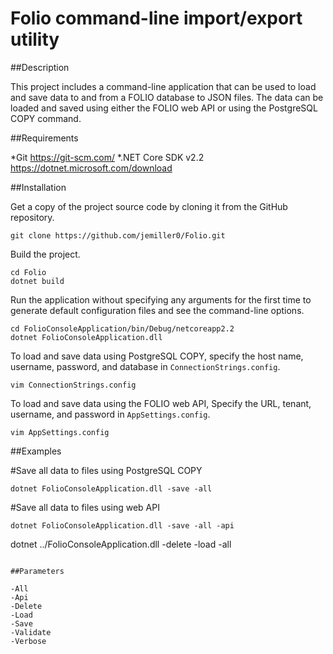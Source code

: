 # Folio command-line import/export utility

##Description

This project includes a command-line application that can be used to load and save data to and from a FOLIO database to JSON files. The data can be loaded and saved using either the FOLIO web API or using the PostgreSQL COPY command.

##Requirements

*Git https://git-scm.com/
*.NET Core SDK v2.2 https://dotnet.microsoft.com/download

##Installation

Get a copy of the project source code by cloning it from the GitHub repository.

```
git clone https://github.com/jemiller0/Folio.git
```

Build the project.

```
cd Folio
dotnet build
```

Run the application without specifying any arguments for the first time to generate default configuration files and see the command-line options.

```
cd FolioConsoleApplication/bin/Debug/netcoreapp2.2
dotnet FolioConsoleApplication.dll
```

To load and save data using PostgreSQL COPY, specify the host name, username, password, and database in `ConnectionStrings.config`.

```
vim ConnectionStrings.config
```

To load and save data using the FOLIO web API, Specify the URL, tenant, username, and password in `AppSettings.config`.

```
vim AppSettings.config
```

##Examples

#Save all data to files using PostgreSQL COPY

```
dotnet FolioConsoleApplication.dll -save -all
```

#Save all data to files using web API

```
dotnet FolioConsoleApplication.dll -save -all -api
```


dotnet ../FolioConsoleApplication.dll -delete -load -all


```

##Parameters

-All
-Api
-Delete
-Load
-Save
-Validate
-Verbose
